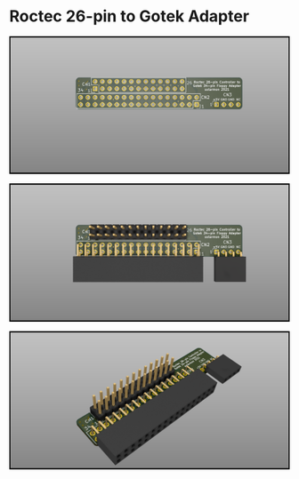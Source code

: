 # Roctec 26-pin to Gotek Adapter

![Top Bare](https://github.com/solarmon/PCB-Projects/blob/master/Roctec%2026-pin%20to%20Gotek%20Adapter/Roctec%2026-pin%20to%20Gotek%20Adapter%20-%20Top%20Bare.png)

![Top Components](https://github.com/solarmon/PCB-Projects/blob/master/Roctec%2026-pin%20to%20Gotek%20Adapter/Roctec%2026-pin%20to%20Gotek%20Adapter%20-%20Top%20Components.png)

![Top Angle](https://github.com/solarmon/PCB-Projects/blob/master/Roctec%2026-pin%20to%20Gotek%20Adapter/Roctec%2026-pin%20to%20Gotek%20Adapter%20-%20Top%20Angle.png)
